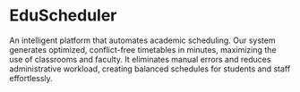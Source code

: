 # EduScheduler
An intelligent platform that automates academic scheduling. Our system generates optimized, conflict-free timetables in minutes, maximizing the use of classrooms and faculty. It eliminates manual errors and reduces administrative workload, creating balanced schedules for students and staff effortlessly.
